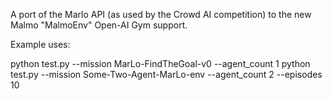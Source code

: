 A port of the Marlo API (as used by the Crowd AI competition) to the new Malmo "MalmoEnv" Open-AI Gym support.

Example uses:

python test.py --mission MarLo-FindTheGoal-v0 --agent_count 1
python test.py --mission Some-Two-Agent-MarLo-env --agent_count 2 --episodes 10
